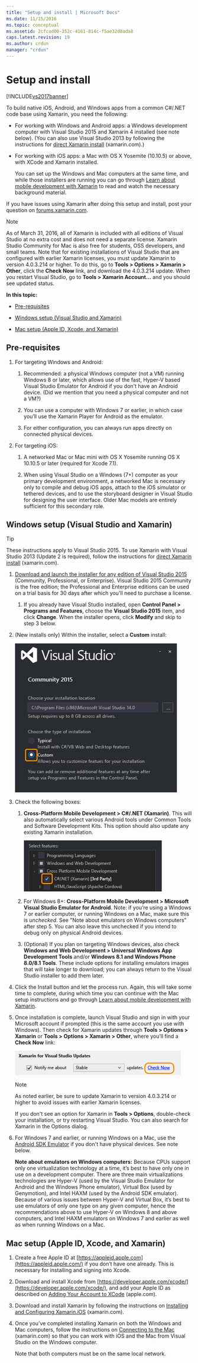 ```yaml
---
title: "Setup and install | Microsoft Docs"
ms.date: 11/15/2016
ms.topic: conceptual
ms.assetid: 2cfcad00-352c-4161-814c-f5ae32d8ada8
caps.latest.revision: 19
ms.author: crdun
manager: "crdun"
---
```

# Setup and install
[!INCLUDE[vs2017banner](../includes/vs2017banner.md)]

To build native iOS, Android, and Windows apps from a common C#/.NET code base using Xamarin, you need the following:  
  
- For working with Windows and Android apps: a Windows development computer with Visual Studio 2015 and Xamarin 4 installed (see note below). (You can also use Visual Studio 2013 by following the instructions for [direct Xamarin install](https://developer.xamarin.com/guides/cross-platform/getting_started/requirements/#install) (xamarin.com).)   
  
- For working with iOS apps: a Mac with OS X Yosemite (10.10.5) or above, with XCode and Xamarin installed.  
  
  You can set up the Windows and Mac computers at the same time, and while those installers are running you can go through [Learn about mobile development with Xamarin](../cross-platform/learn-about-mobile-development-with-xamarin.md) to read and watch the necessary background material.  
 
If you have issues using Xamarin after doing this setup and install, post your question on [forums.xamarin.com](http://forums.xamarin.com/).
  
> [!NOTE]
>  As of March 31, 2016, all of Xamarin is included with all editions of Visual Studio at no extra cost and does not need a separate license. Xamarin Studio Community for Mac is also free for students, OSS developers, and small teams. Note that for existing installations of Visual Studio that are configured with earlier Xamarin licenses, you must update Xamarin to version 4.0.3.214 or higher. To do this, go to **Tools > Options > Xamarin > Other**, click the **Check Now** link, and download the 4.0.3.214 update. When you restart Visual Studio, go to **Tools > Xamarin Account...** and you should see updated status.  
  
 **In this topic:**  
  
- [Pre-requisites](#prereq)  
  
- [Windows setup (Visual Studio and Xamarin)](#windows)  
  
- [Mac setup (Apple ID, Xcode, and Xamarin)](#mac)  
  
##  <a name="prereq"></a> Pre-requisites  
  
1. For targeting Windows and Android:  
  
    1.  Recommended: a physical Windows computer (not a VM) running Windows 8 or later, which allows use of the fast, Hyper-V based Visual Studio Emulator for Android if you don't have an Android device. (Did we mention that you need a physical computer and not a VM?)  
  
    1.  You can use a computer with Windows 7 or earlier, in which case you’ll use the Xamarin Player for Android as the emulator. 
    
    1. For either configuration, you can always run apps directly on connected physical devices.  
  
1. For targeting iOS:  
  
    1.  A networked Mac or Mac mini with OS X Yosemite running OS X 10.10.5 or later (required for Xcode 7.1).  
  
    1.  When using Visual Studio on a Windows (7+) computer as your primary development environment, a networked Mac is necessary only to compile and debug iOS apps, attach to the iOS simulator or tethered devices, and to use the storyboard designer in Visual Studio for designing the user interface. Older Mac models are entirely sufficient for this secondary role.  
  
##  <a name="windows"></a> Windows setup (Visual Studio and Xamarin)  
  
> [!TIP]
>  These instructions apply to Visual Studio 2015. To use Xamarin with Visual Studio 2013 (Update 2 is required),  follow the instructions for [direct Xamarin install](https://developer.xamarin.com/guides/cross-platform/getting_started/requirements/#install) (xamarin.com).  
  
1. [Download and launch the installer for any edition of Visual Studio 2015](https://www.visualstudio.com/downloads/download-visual-studio-vs.aspx) (Community, Professional, or Enterprise). Visual Studio 2015 Community is the free edition; the Professional and Enterprise editions can be used on a trial basis for 30 days after which you'll need to purchase a license.  
  
   1.  If you already have Visual Studio installed, open **Control Panel > Programs and Features**, choose the **Visual Studio 2015** item, and click **Change**. When the installer opens, click **Modify** and skip to step 3 below.  
  
2. (New installs only) Within the installer, select a **Custom** install:  
  
    ![Choosing the Custom option in Visual Studio installation](../cross-platform/media/cross-plat-xamarin-setup-1.png "Cross-Plat Xamarin Setup 1")  
  
3. Check the following boxes:  
  
   1.  **Cross-Platform Mobile Development > C#/.NET (Xamarin)**. This will also automatically select various Android tools under Common Tools and Software Development Kits. This option should also update any existing Xamarin installation.  
  
        ![Select the Xamarin option under Cross&#45;Platform Mobile Development](../cross-platform/media/cross-plat-xamarin-setup-2.png "Cross-Plat Xamarin Setup 2")  
  
   2.  For Windows 8+: **Cross-Platform Mobile Development > Microsoft Visual Studio Emulator for Android**. Note: if you’re using a Windows 7 or earlier computer, or running Windows on a Mac, make sure this is *unchecked*. See "Note about emulators on Windows computers" after step 5. You can also leave this unchecked if you intend to debug only on physical Android devices.  
  
   3.  (Optional) If you plan on targeting Windows devices, also check **Windows and Web Development > Universal Windows App Development Tools** and/or **Windows 8.1 and Windows Phone 8.0/8.1 Tools**. These include options for installing emulators images that will take longer to download; you can always return to the Visual Studio installer to add them later.  
  
4. Click the Install button and let the process run. Again, this will take some time to complete, during which time you can continue with the Mac setup instructions and go through [Learn about mobile development with Xamarin](../cross-platform/learn-about-mobile-development-with-xamarin.md).  
  
5. Once installation is complete, launch Visual Studio and sign in with your Microsoft account if prompted (this is the same account you use with Windows). Then check for Xamarin updates through **Tools > Options > Xamarin** or **Tools > Options > Xamarin > Other**, where you’ll find a **Check Now** link:  
  
    ![Checking for Xamarin updates in Visual Studio options](../cross-platform/media/cross-plat-xamarin-setup-3.png "Cross-Plat Xamarin Setup 3")  
  
   > [!NOTE]
   >  As noted earlier, be sure to update Xamarin to version 4.0.3.214 or higher to avoid issues with earlier Xamarin licenses.  

   If you don't see an option for Xamarin in **Tools > Options**, double-check your installation, or try restarting Visual Studio. You can also search for Xamarin in the Options dialog.
      
6. For Windows 7 and earlier, or running Windows on a Mac, use the [Android SDK Emulator](https://developer.xamarin.com/guides/android/deployment,_testing,_and_metrics/debug-on-emulator/android-sdk-emulator/) if you don't have physical devices. See note below.  
  
   **Note about emulators on Windows computers:** Because CPUs support only one virtualization technology at a time, it’s best to have only one in use on a development computer. There are three main virtualizations technologies are Hyper-V (used by the Visual Studio Emulator for Android and the Windows Phone emulator), Virtual Box (used by Genymotion), and Intel HAXM (used by the Android SDK emulator). Because of various issues between Hyper-V and Virtual Box, it’s best to use emulators of only one type on any given computer, hence the recommendations above to use Hyper-V on Windows 8 and above computers, and Intel HAXM emulators on Windows 7 and earlier as well as when running Windows on a Mac.  
  
##  <a name="mac"></a> Mac setup (Apple ID, Xcode, and Xamarin)  
  
1. Create a free Apple ID at [https://appleid.apple.com](https://appleid.apple.com/) if you don’t have one already. This is necessary for installing and signing into Xcode.  
  
2. Download and install Xcode from  [https://developer.apple.com/xcode/](https://developer.apple.com/xcode/), and add your Apple ID as described on [Adding Your Account to XCode](https://developer.apple.com/library/content/documentation/IDEs/Conceptual/AppStoreDistributionTutorial/AddingYourAccounttoXcode/AddingYourAccounttoXcode.html#//apple_ref/doc/uid/TP40013839-CH40-SW1) (apple.com).  
  
3. Download and install Xamarin by following the instructions on [Installing and Configuring Xamarin.iOS](http://developer.xamarin.com/guides/ios/getting_started/installation/mac/) (xamarin.com).  
  
4. Once you’ve completed installing Xamarin on both the Windows and Mac computers, follow the instructions on [Connecting to the Mac](http://developer.xamarin.com/guides/ios/getting_started/installation/windows/xamarin-mac-agent/) (xamarin.com) so that you can work with iOS and the Mac from Visual Studio on the Windows computer.  
  
     Note that both computers must be on the same local network.
